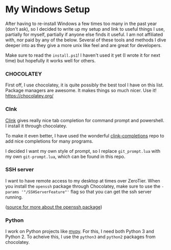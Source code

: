 # My Windows Setup

After having to re-install Windows a few times too many in the past year (don't ask), so I decided to write up my setup and link to useful things I use, partially for myself, partially if anyone else finds it useful. I am not affiliated with, nor paid by any of the below. Several of these tools and methods I dive deeper into as they give a more unix like feel and are great for developers.

Make sure to read the `install.ps1`! I haven't used it yet (I wrote it for next time) but hopefully it works well for others.

### CHOCOLATEY

First off, I use chocolatey, it is quite possibly the best tool I have on this list. Package managers are awesome. It makes things so much nicer. Use it!
https://chocolatey.org/

### Clnk

[Clink](https://github.com/mridgers/clink) gives really nice tab completion for command prompt and powershell. I install it through chocolatey.

To make it even better, I have used the wonderful [clink-completions](https://github.com/vladimir-kotikov/clink-completions) repo to add nice completions for many programs.

I decided I want my own style of prompt, so I replace `git_prompt.lua` with my own `git-prompt.lua`, which can be found in this repo.

### SSH server

I want to have remote access to my desktop at times over ZeroTier. When you install the `openssh` package through Chocolatey, make sure to use the `-params '"/SSHServerFeature"'` flag so that you can get the ssh server running.

([source for more about the openssh package](https://github.com/DarwinJS/ChocoPackages/blob/master/openssh/readme.md))

### Python

I work on Python projects like [mypy](https://github.com/python/mypy). For this, I need both Python 3 and Python 2. To acheive this, I use the `python3` and `python2` packages from chocolatey.

